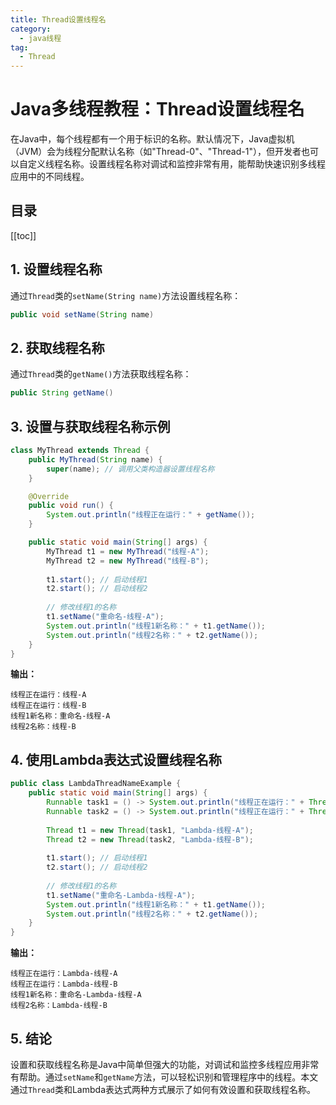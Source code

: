 ```yaml
---
title: Thread设置线程名
category:
  - java线程
tag:
  - Thread
---
```


# Java多线程教程：Thread设置线程名

在Java中，每个线程都有一个用于标识的名称。默认情况下，Java虚拟机（JVM）会为线程分配默认名称（如"Thread-0"、"Thread-1"），但开发者也可以自定义线程名称。设置线程名称对调试和监控非常有用，能帮助快速识别多线程应用中的不同线程。

## 目录

[[toc]]


## 1. 设置线程名称

通过`Thread`类的`setName(String name)`方法设置线程名称：

```java
public void setName(String name)
```

## 2. 获取线程名称

通过`Thread`类的`getName()`方法获取线程名称：

```java
public String getName()
```

## 3. 设置与获取线程名称示例

```java
class MyThread extends Thread {
    public MyThread(String name) {
        super(name); // 调用父类构造器设置线程名称
    }

    @Override
    public void run() {
        System.out.println("线程正在运行：" + getName());
    }

    public static void main(String[] args) {
        MyThread t1 = new MyThread("线程-A");
        MyThread t2 = new MyThread("线程-B");
        
        t1.start(); // 启动线程1
        t2.start(); // 启动线程2
        
        // 修改线程1的名称
        t1.setName("重命名-线程-A");
        System.out.println("线程1新名称：" + t1.getName());
        System.out.println("线程2名称：" + t2.getName());
    }
}
```

**输出：**
```
线程正在运行：线程-A
线程正在运行：线程-B
线程1新名称：重命名-线程-A
线程2名称：线程-B
```

## 4. 使用Lambda表达式设置线程名称

```java
public class LambdaThreadNameExample {
    public static void main(String[] args) {
        Runnable task1 = () -> System.out.println("线程正在运行：" + Thread.currentThread().getName());
        Runnable task2 = () -> System.out.println("线程正在运行：" + Thread.currentThread().getName());
        
        Thread t1 = new Thread(task1, "Lambda-线程-A");
        Thread t2 = new Thread(task2, "Lambda-线程-B");
        
        t1.start(); // 启动线程1
        t2.start(); // 启动线程2
        
        // 修改线程1的名称
        t1.setName("重命名-Lambda-线程-A");
        System.out.println("线程1新名称：" + t1.getName());
        System.out.println("线程2名称：" + t2.getName());
    }
}
```

**输出：**
```
线程正在运行：Lambda-线程-A
线程正在运行：Lambda-线程-B
线程1新名称：重命名-Lambda-线程-A
线程2名称：Lambda-线程-B
```

## 5. 结论

设置和获取线程名称是Java中简单但强大的功能，对调试和监控多线程应用非常有帮助。通过`setName`和`getName`方法，可以轻松识别和管理程序中的线程。本文通过`Thread`类和Lambda表达式两种方式展示了如何有效设置和获取线程名称。